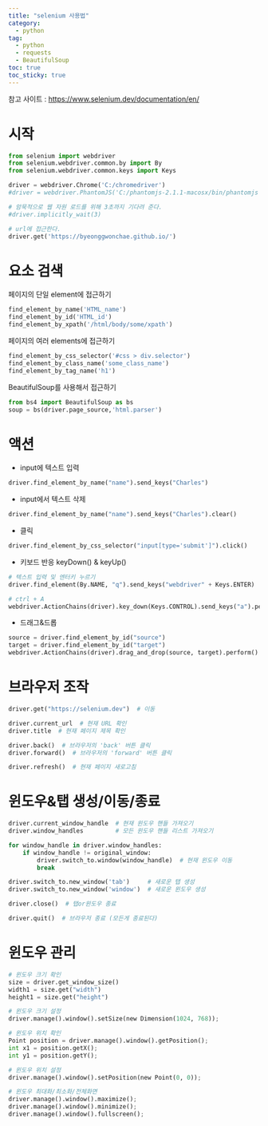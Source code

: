 ```yaml
---
title: "selenium 사용법"
category:
  - python
tag:
  - python
  - requests
  - BeautifulSoup
toc: true
toc_sticky: true
---
```


참고 사이트 : https://www.selenium.dev/documentation/en/

# 시작

```python
from selenium import webdriver
from selenium.webdriver.common.by import By
from selenium.webdriver.common.keys import Keys

driver = webdriver.Chrome('C:/chromedriver')
#driver = webdriver.PhantomJS('C:/phantomjs-2.1.1-macosx/bin/phantomjs')

# 암묵적으로 웹 자원 로드를 위해 3초까지 기다려 준다.
#driver.implicitly_wait(3)

# url에 접근한다.
driver.get('https://byeonggwonchae.github.io/')
```

# 요소 검색

페이지의 단일 element에 접근하기

```python
find_element_by_name('HTML_name')
find_element_by_id('HTML_id')
find_element_by_xpath('/html/body/some/xpath')
```

페이지의 여러 elements에 접근하기

```python
find_element_by_css_selector('#css > div.selector')
find_element_by_class_name('some_class_name')
find_element_by_tag_name('h1')
```

BeautifulSoup를 사용해서 접근하기

```python
from bs4 import BeautifulSoup as bs
soup = bs(driver.page_source,'html.parser')
```

# 액션

- input에 텍스트 입력

```python
driver.find_element_by_name("name").send_keys("Charles")
```

- input에서 텍스트 삭제

```python
driver.find_element_by_name("name").send_keys("Charles").clear()
```

- 클릭

```python
driver.find_element_by_css_selector("input[type='submit']").click()
```

- 키보드 반응 keyDown() & keyUp()

```python
# 텍스트 입력 및 엔터키 누르기
driver.find_element(By.NAME, "q").send_keys("webdriver" + Keys.ENTER)

# ctrl + A 
webdriver.ActionChains(driver).key_down(Keys.CONTROL).send_keys("a").perform()
```

- 드래그&드롭

```python
source = driver.find_element_by_id("source")
target = driver.find_element_by_id("target")
webdriver.ActionChains(driver).drag_and_drop(source, target).perform()
```

# 브라우저 조작

```python
driver.get("https://selenium.dev")  # 이동

driver.current_url  # 현재 URL 확인
driver.title  # 현재 페이지 제목 확인

driver.back()  # 브라우저의 'back' 버튼 클릭
driver.forward()  # 브라우저의 'forward' 버튼 클릭

driver.refresh()  # 현재 페이지 새로고침
```

# 윈도우&탭 생성/이동/종료

```python
driver.current_window_handle  # 현재 윈도우 핸들 가져오기
driver.window_handles         # 모든 윈도우 핸들 리스트 가져오기

for window_handle in driver.window_handles:
    if window_handle != original_window:
        driver.switch_to.window(window_handle)  # 현재 윈도우 이동
        break

driver.switch_to.new_window('tab')     # 새로운 탭 생성
driver.switch_to.new_window('window')  # 새로운 윈도우 생성

driver.close()  # 탭or윈도우 종료

driver.quit()  # 브라우저 종료 (모든게 종료된다)
```

# 윈도우 관리

```python
# 윈도우 크기 확인
size = driver.get_window_size()
width1 = size.get("width")
height1 = size.get("height")

# 윈도우 크기 설정
driver.manage().window().setSize(new Dimension(1024, 768));

# 윈도우 위치 확인
Point position = driver.manage().window().getPosition();
int x1 = position.getX();
int y1 = position.getY();

# 윈도우 위치 설정
driver.manage().window().setPosition(new Point(0, 0));

# 윈도우 최대화/최소화/전체화면
driver.manage().window().maximize();
driver.manage().window().minimize();
driver.manage().window().fullscreen();
```
